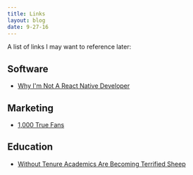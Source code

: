 ```yaml
---
title: Links
layout: blog
date: 9-27-16
---
```

A list of links I may want to reference later:

## Software

* [Why I'm Not A React Native Developer](https://arielelkin.github.io/articles/why-im-not-a-react-native-developer)

## Marketing

* [1,000 True Fans](http://kk.org/thetechnium/1000-true-fans/)

## Education

* [Without Tenure Academics Are Becoming Terrified Sheep](https://aeon.co/ideas/without-tenure-academics-are-becoming-terrified-sheep)